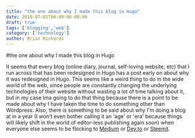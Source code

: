 ```yaml
---
title: "the one about why I made this blog in Hugo"
date: 2018-07-01T00:00:00-00:00
draft: true
tags: ['blogging','web']
category: ['technology']
author: Brian Richards
---
```

#the one about why I made this blog in Hugo

It seems that every blog (online diary, journal, self-loving website, etc) that I run across that has been redesigned in Hugo has a post early on about why it was redesigned in Hugo. This seems like a weird thing to do in the wide world of the web, since people are constantly changing the underlying technologies of their website without wasting a lot of time talking about it, but in my case Ima going to do that thing because there is a point to be made about why I have taken the time to do something other than Wordpress. Also, there is something to be said about why I'm doing a blog at in a year (I won't even bother calling it an 'age' or 'era' because things will likely shift in the world of editor-less publishing again soon) when everyone else seems to be flocking to [Medium](https://medium.com/) or [Dev.to](https://dev.to/) or [Steemit](https://steemit.com/).


